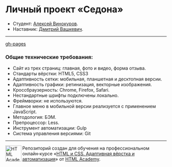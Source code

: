 # Личный проект «Седона» 

* Студент: [Алексей Винокуров](https://up.htmlacademy.ru/adaptive/26/user/2116963).
* Наставник: [Дмитрий Вашкевич](https://htmlacademy.ru/profile/id116959).

---

[gh-pages](https://alex-v-10.github.io/2116963-sedona-26/)

### Общие технические требования:  
* Сайт из трех страниц: главная, фото и видео, форма отзыва.  
* Стандарты вёрстки: HTML5, CSS3  
* Адаптивность сетки: мобильная, планшетная и десктопная версии.  
* Адаптивность графики: ретинизация, векторные изображения.  
* Кроссбраузерность: Chrome, Firefox, Safari.  
* Нестандартные шрифты подключены локально.  
* Фреймворки: не используются.  
* Главное меню в мобильной версии реализуется с применением JavaScript.  
* Методология: БЭМ.  
* Препроцессор: Less.  
* Инструмент автоматизации: Gulp  
* Система управления версиями: Git  

---

<a href="https://htmlacademy.ru/intensive/adaptive"><img align="left" width="50" height="50" alt="HTML Academy" src="https://up.htmlacademy.ru/static/img/intensive/adaptive/logo-for-github-2.png"></a>

Репозиторий создан для обучения на профессиональном онлайн‑курсе «[HTML и CSS. Адаптивная вёрстка и автоматизация](https://htmlacademy.ru/intensive/adaptive)» от [HTML Academy](https://htmlacademy.ru).

[check-image]: https://github.com/htmlacademy-adaptive/2116963-sedona-26/workflows/Project%20check/badge.svg?branch=master
[check-url]: https://github.com/htmlacademy-adaptive/2116963-sedona-26/actions
